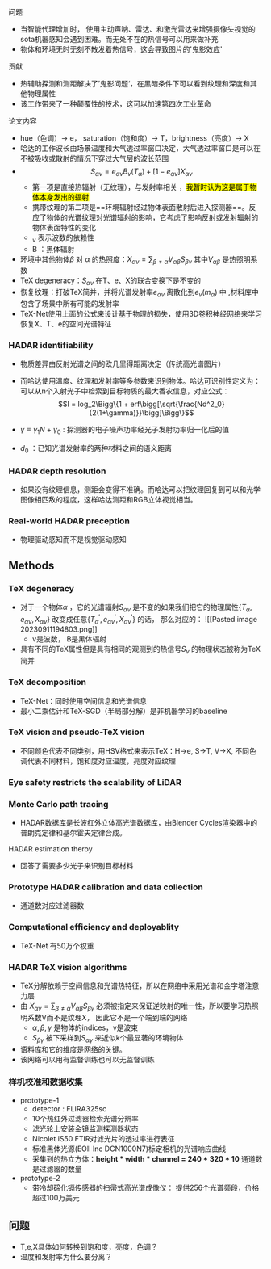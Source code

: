 问题
- 当智能代理增加时， 使用主动声呐、雷达、和激光雷达来增强摄像头视觉的sota机器感知会遇到困难。而无处不在的热信号可以用来做补充
- 物体和环境无时无刻不散发着热信号，这会导致图片的'鬼影效应'

贡献
- 热辅助探测和测距解决了’鬼影问题‘，在黑暗条件下可以看到纹理和深度和其他物理属性
- 该工作带来了一种颠覆性的技术，这可以加速第四次工业革命

论文内容
- hue（色调）-> e， saturation（饱和度）-> T，brightness（亮度）-> X
- 哈达的工作波长由场景温度和大气透过率窗口决定，大气透过率窗口是可以在不被吸收或散射的情况下穿过大气层的波长范围
- $$S_{\alpha v} = e_{\alpha v}B_v(T_\alpha) + [1-e_{\alpha v}]X_{\alpha v}$$
	- 第一项是直接热辐射（无纹理），与发射率相关 ，<mark>我暂时认为这是属于物体本身发出的辐射<mark>
	- 携带纹理的第二项是==环境辐射经过物体表面散射后进入探测器==。反应了物体的光谱纹理对光谱辐射的影响，它考虑了影响反射或发射辐射的物体表面特性的变化
	- $_v$ 表示波数的依赖性
	- B ：黑体辐射
 - 环境中其他物体$\beta$ 对 $\alpha$ 的热照度：$X_{\alpha v} = \sum_{\beta \neq \alpha}V_{\alpha \beta}S_{\beta v}$ 其中$V_{\alpha \beta}$ 是热照明系数
 - TeX degeneracy：$S_{\alpha v}$ 在T、e、X的联合变换下是不变的
 - 恢复纹理：打破TeX简并，并将光谱发射率$e_{\alpha v}$ 离散化到$e_v(m_\alpha)$ 中 ,材料库中包含了场景中所有可能的发射率
 - TeX-Net使用上面的公式来设计基于物理的损失，使用3D卷积神经网络来学习恢复X、T、e的空间光谱特征
### HADAR identifiability
- 物质差异由反射光谱之间的欧几里得距离决定（传统高光谱图片）
- 而哈达使用温度、纹理和发射率等多参数来识别物体。哈达可识别性定义为：可以从n个入射光子中检索到目标物质的最大香农信息，对应公式：$$I = log_2\Bigg\{1 + erf\bigg[\sqrt{\frac{Nd^2_0}{2(1+\gamma)}}\bigg]\Bigg\}$$ 
 
- $\gamma \equiv \gamma_1N + \gamma_0$ : 探测器的电子噪声功率经光子发射功率归一化后的值
- $d_0$ ：已知光谱发射率的两种材料之间的语义距离



### HADAR depth resolution
- 如果没有纹理信息，测距会变得不准确。而哈达可以把纹理回复到可以和光学图像相匹敌的程度，这样哈达测距和RGB立体视觉相当。


### Real-world HADAR preception
- 物理驱动感知而不是视觉驱动感知


## Methods
### TeX degeneracy
- 对于一个物体$\alpha$ ，它的光谱辐射$S_{\alpha v}$ 是不变的如果我们把它的物理属性$\{T_\alpha, e_{\alpha v}, X_{\alpha v}\}$ 改变成任意$\{T^{'}_{\alpha}, e^{'}_{\alpha v}, X^{'}_{\alpha v}\}$ 的话， 那么对应的：     ![[Pasted image 20230911194803.png]]   
	- v是波数， B是黑体辐射
- 具有不同的TeX属性但是具有相同的观测到的热信号$S_v$ 的物理状态被称为TeX简并

### TeX decomposition
- TeX-Net：同时使用空间信息和光谱信息
- 最小二乘估计和TeX-SGD（半局部分解）是非机器学习的baseline
### TeX vision and pseudo-TeX vision 
- 不同颜色代表不同类别，用HSV格式来表示TeX：H->e, S->T, V->X, 不同色调代表不同材料，饱和度对应温度，亮度对应纹理

### Eye safety restricts the scalability of LiDAR

### Monte Carlo path tracing
- HADAR数据库是长波红外立体高光谱数据库，由Blender Cycles渲染器中的普朗克定律和基尔霍夫定律合成。

HADAR estimation theroy
- 回答了需要多少光子来识别目标材料

### Prototype HADAR calibration and data collection 
- 通道数对应过滤器数

### Computational efficiency and deployablity
- TeX-Net 有50万个权重

### HADAR TeX vision algorithms
- TeX分解依赖于空间信息和光谱热特征，所以在网络中采用光谱和金字塔注意力层
- 由 $X_{\alpha v} = \sum_{\beta \neq \alpha}V_{\alpha \beta}S_{\beta \gamma}$ 必须被指定来保证逆映射的唯一性，所以要学习热照明系数V而不是纹理X， 因此它不是一个端到端的网络
	- $\alpha, \beta, \gamma$ 是物体的indices，v是波束
	- $S_{\beta \gamma}$ 被下采样到$S_{\alpha \gamma}$ 来近似k个最显著的环境物体
- 语料库和它的维度是网络的关键。
- 该网络可以用有监督训练也可以无监督训练



### 样机校准和数据收集
- prototype-1
	- detector : FLIRA325sc
	- 10个热红外过滤器检索光谱分辨率
	- 滤光轮上安装金镜监测探测器状态
	- Nicolet iS50 FTIR对滤光片的透过率进行表征
	- 标准黑体光源(EOII lnc DCN1000N7)标定相机的光谱响应曲线
	- 采集到的热立方体：**height \* width \* channel = 240 \* 320 \* 10** 通道数是过滤器的数量
- prototype-2
	- 带冷却碲化镉传感器的扫帚式高光谱成像仪： 提供256个光谱频段，价格超过100万美元


## 问题
- T,e,X具体如何转换到饱和度，亮度，色调？
- 温度和发射率为什么要分离？